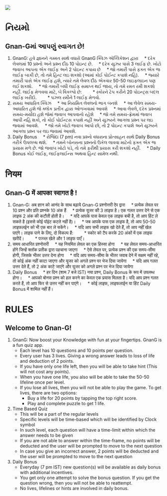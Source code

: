 ![](http://purecelibacy.org/wp-content/themes/celibacy/images/gnyang.png)
# નિયમો
## Gnan-Gમાં આપણું સ્વાગત છે!
1. GnanG: હવે જ્ઞાનને ગમ્મત સાથે વધારો GnanG ક્વિઝ એપ્લિકેશન દ્વારા
    * દરેક લેવલમાં 10 પ્રશ્નો અને પ્રશ્ન દીઠ 10 પોઇન્ટ છે.
    * દરેક યુઝર પાસે 3 લાઈફ છે. ખોટો જવાબ આપતા એક લાઈફ અને 2 પોઇન્ટ કપાય છે
    * જો તમારી પાસે ફક્ત એક જ લાઈફ બાકી છે, તો તમે હિન્ટ લઇ શકશો (આમાં કોઈ પોઈન્ટ કપાશે નહિ).
    * જ્યારે તમારી પાસે એક લાઈફ હશે, ત્યારે તમે લેવલ દીઠ એકવાર 50-50 લાઇફલાઇન પણ લઈ શકશો.
    * જો તમારી બધી લાઈફ સમાપ્ત થઈ જાય, તો તમે રમત રમી શકશો નહીં. લાઈફ મેળવવા માટે, બે વિકલ્પો છે:
        * સ્કોરને ટેપ કરીને 20 પોઇન્ટ્સ બદલ લાઈફ ખરીદો.
        * પઝલ રમીને 1 લાઈફ મેળવો.
2. સમય આધારિત ક્વિઝ
    * આ નિયમિત લેવલનો ભાગ બનશે
    * આ લેવેલ સમય-આધારિત હશે જે ક્લોક પ્રતીક દ્વારા ઓળખવામાં આવશે
    * આવા લેવલે, દરેક પ્રશ્નમાં સમય-મર્યાદા હશે જેમાં જવાબ આપવાનો રહેશે
    * જો તમે સમય-ફ્રેમમાં જવાબ આપી નહિ શકો, તો કોઈ પોઈન્ટસ કપાશે નહીં અને યુઝરને આગલા પ્રશ્ન પર લઇ જવામાં આવશે.
    * જો તમે ખોટો જવાબ આપો છો, તો 2 પોઇન્ટ કપાશે અને યુઝરને આગલા પ્રશ્ન પર લઇ જવામાં આવશે.
3. Daily Bonus
    * રોજિંદા (7 pm) નવા પ્રશ્નો વધારાના પ્રોત્સાહન સાથે Daily Bonus તરીકે ઉપલબ્ધ થશે.
    * તમને બોનસના પ્રશ્નનો ઉકેલ લાવવા માટેનો ફક્ત એક જ પ્રયાસ મળે છે. જો જવાબ ખોટો પડે, તો તમે ફરીથી પ્રયાસ કરી શકશો નહીં.
    * Daily Bonus કોઈ લાઈફ, લાઈફલાઈન્સ અથવા હિન્ટ સામેલ નથી.


# नियम
## Gnan-G में आपका स्वागत है !
1. Gnan-G: अब ज्ञान को आनंद के साथ बढ़ाये Gnan-G प्रश्नोत्तरी ऐप द्वारा
    * प्रत्येक लेवल पर 10 प्रश्न और प्रति प्रश्नके 10 अंक हैं
    * प्रत्येक यूजर की 3 लाइफ है। एक गलत उत्तर देने से एक लाइफ 2 अंक की कटौती होती है।
    * यदि आपके पास केवल एक लाइफ बची है, तो आप हिंट ले सकते है (इससे कोई पॉइंट कटते नहीं है)।
    * जब आपके पास एक लाइफ है, तो आप 50-50 लाइफलईन को भी एक बार ले सकेंगे।
    * यदि आप सभी लाइफ खो देते हैं, तो आप नहीं खेल पाएंगे। लाइफ पाने के लिए, दो विकल्प हैं:
        * स्कोर को टैप करके 20 अंकों में एक लाइफ खरीदें।
        * पज्ज्ल खेले और 1 लाइफ पाएँ।
2. समय आधारित प्रश्नोत्तरी
    * यह नियमित लेवल का एक हिस्सा होगा
    * यह लेवल समय-आधारित होंगे जिन्हें क्लॉक प्रतीक द्वारा पहचाना जाएगा
    * ऐसे लेवल पर, प्रत्येक प्रश्न की एक समय-सीमा होगी, जिसके भीतर उत्तर देना होगा
    * यदि आप समय-सीमा के भीतर जवाब देने में सक्षम नहीं रहे, तो कोई अंक नहीं काटा जाएगा और यूजर को अगले प्रश्न पर भेज दिया जायेगा
    * यदि आप गलत उत्तर देते हैं, तो 2 अंक काटे जाएंगे और यूजर को अगले प्रश्न पर भेज दिया जायेगा
3. Daily Bonus
    * हर दिन (शाम 7 बजे IST) नया प्रश्न, Daily Bonus के रूप में उपलब्ध होगा।
    * आपको बोनस प्रश्न को हल करने का केवल एक प्रयास मिलता है। यदि आप प्रश्न गलत करते हैं, तो आप फिर से उत्तर नहीं कर पाएंगे।
    * कोई लाइफ, लाइफलाईन या हिंट Daily Bonus में शामिल नहीं हैं।

# RULES
## Welcome to Gnan-G!
1. GnanG: Now boost your Knowledge with fun at your fingertips. GnanG is a fun quiz app.
    * Each level has 10 questions and 10 points per question.
    * Every user has 3 lives. Giving a wrong answer leads to loss of life and deduction of 2 points.
    * If you have only one life left, then you will be able to take hint (This will not cost any points).
    * When you have one life, you also will be able to take the 50-50 lifeline once per level.
    * If you lose all lives, then you will not be able to play the game. To get lives, there are two options:
        * Buy a life for 20 points by tapping the top right score.
        * Play and complete puzzle to get 1 life.
2. Time Based Quiz
    * This will be a part of the regular levels
    * Specific levels will be time-based which will be identified by Clock symbol
    * In such level, each question will have a time-limit within which the answer needs to be given
    * If you are not able to answer within the time-frame, no points will be deducted and the user will be prompted to move to the next question
    * In case you give an incorrect answer, 2 points will be deducted and the user will be prompted to move to the next question
3. Daily Bonus
    * Everyday (7 pm IST) new question(s) will be available as daily bonus with additional incentives.
    * You get only one attempt to solve the bonus question. If you get the question wrong, then you will not be able to reattempt.
    * No lives, lifelines or hints are involved in daily bonus.
